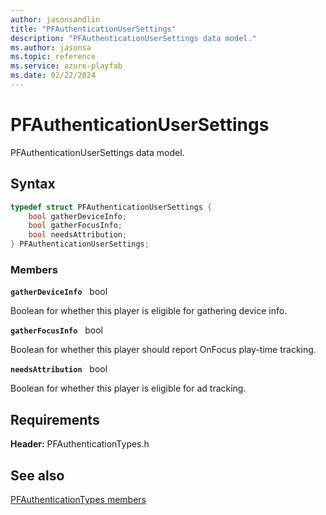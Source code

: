 ```yaml
---
author: jasonsandlin
title: "PFAuthenticationUserSettings"
description: "PFAuthenticationUserSettings data model."
ms.author: jasonsa
ms.topic: reference
ms.service: azure-playfab
ms.date: 02/22/2024
---
```


# PFAuthenticationUserSettings  

PFAuthenticationUserSettings data model.  

## Syntax  
  
```cpp
typedef struct PFAuthenticationUserSettings {  
    bool gatherDeviceInfo;  
    bool gatherFocusInfo;  
    bool needsAttribution;  
} PFAuthenticationUserSettings;  
```
  
### Members  
  
**`gatherDeviceInfo`** &nbsp; bool  
  
Boolean for whether this player is eligible for gathering device info.
  
**`gatherFocusInfo`** &nbsp; bool  
  
Boolean for whether this player should report OnFocus play-time tracking.
  
**`needsAttribution`** &nbsp; bool  
  
Boolean for whether this player is eligible for ad tracking.
  
  
## Requirements  
  
**Header:** PFAuthenticationTypes.h
  
## See also  
[PFAuthenticationTypes members](../pfauthenticationtypes_members.md)  

  
  
